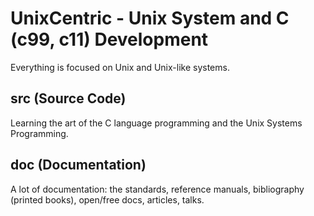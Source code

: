 # UnixCentric - Unix System and C (c99, c11) Development

Everything is focused on Unix and Unix-like systems.

## src (Source Code)

Learning the art of the C language programming and the Unix Systems Programming.

## doc (Documentation)

A lot of documentation: the standards, reference manuals, bibliography 
(printed books), open/free docs, articles, talks.
